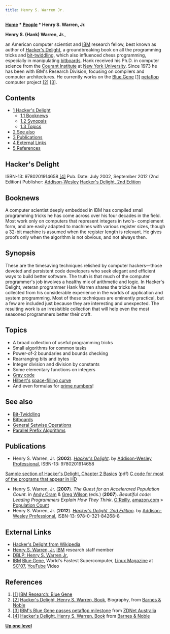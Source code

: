 ```yaml
---
title: Henry S. Warren Jr.
---
```

**[Home](Home "Home") * [People](People "People") * Henry S. Warren, Jr.**

**Henry S. (Hank) Warren, Jr.**,

an American computer scientist and [IBM](index.php?title=IBM&action=edit&redlink=1 "IBM (page does not exist)") research fellow, best known as author of [Hacker's Delight](http://www.hackersdelight.org/), a groundbreaking book on all the programming tricks and [bit-twiddling](Bit-Twiddling "Bit-Twiddling"), which also influenced chess programming, especially in manipulating [bitboards](Bitboards "Bitboards"). Hank received his Ph.D. in computer science from the [Courant Institute](https://en.wikipedia.org/wiki/Courant_Institute_of_Mathematical_Sciences) at [New York University](https://en.wikipedia.org/wiki/New_York_University). Since 1973 he has been with IBM's Research Division, focusing on compilers and computer architectures. He currently works on the [Blue Gene](https://en.wikipedia.org/wiki/Blue_Gene) <a id="cite-note-1" href="#cite-ref-1">[1]</a> [petaflop](https://en.wikipedia.org/wiki/FLOPS) computer project <a id="cite-note-2" href="#cite-ref-2">[2]</a> <a id="cite-note-3" href="#cite-ref-3">[3]</a>.

## Contents

- [1 Hacker's Delight](#hacker.27s-delight)
  - [1.1 Booknews](#booknews)
  - [1.2 Synopsis](#synopsis)
  - [1.3 Topics](#topics)
- [2 See also](#see-also)
- [3 Publications](#publications)
- [4 External Links](#external-links)
- [5 References](#references)

## Hacker's Delight

[](http://search.barnesandnoble.com/booksearch/isbnInquiry.asp?z=y&isbn=0201914654&TXT=Y&itm=2)
ISBN-13: 9780201914658 <a id="cite-note-4" href="#cite-ref-4">[4]</a>
Pub. Date: July 2002, September 2012 (2nd Edition)
Publisher: [Addison-Wesley](https://en.wikipedia.org/wiki/Addison%E2%80%93Wesley)
[Hacker's Delight, 2nd Edition](http://www.informit.com/store/product.aspx?isbn=0321842685)

## Booknews

A computer scientist deeply embedded in IBM has compiled small programming tricks he has come across over his four decades in the field. Most work only on computers that represent integers in two's- complement form, and are easily adapted to machines with various register sizes, though a 32-bit machine is assumed when the register length is relevant. He gives proofs only when the algorithm is not obvious, and not always then.

## Synopsis

These are the timesaving techniques relished by computer hackers—those devoted and persistent code developers who seek elegant and efficient ways to build better software. The truth is that much of the computer programmer's job involves a healthy mix of arithmetic and logic. In Hacker's Delight, veteran programmer Hank Warren shares the tricks he has collected from his considerable experience in the worlds of application and system programming. Most of these techniques are eminently practical, but a few are included just because they are interesting and unexpected. The resulting work is an irresistible collection that will help even the most seasoned programmers better their craft.

## Topics

- A broad collection of useful programming tricks
- Small algorithms for common tasks
- Power-of-2 boundaries and bounds checking
- Rearranging bits and bytes
- Integer division and division by constants
- Some elementary functions on integers
- [Gray code](Parallel_Prefix_Algorithms#GrayCode "Parallel Prefix Algorithms")
- [Hilbert's](Mathematician#Hilbert "Mathematician") [space-filling curve](https://en.wikipedia.org/wiki/Space-filling_curve)
- And even formulas for [prime numbers](https://en.wikipedia.org/wiki/Prime_number)!

## See also

- [Bit-Twiddling](Bit-Twiddling "Bit-Twiddling")
- [Bitboards](Bitboards "Bitboards")
- [General Setwise Operations](General_Setwise_Operations "General Setwise Operations")
- [Parallel Prefix Algorithms](Parallel_Prefix_Algorithms "Parallel Prefix Algorithms")

## Publications

- Henry S. Warren, Jr. (**2002**). *[Hacker's Delight](http://hackersdelight.org/)*. by [Addison-Wesley Professional](https://en.wikipedia.org/wiki/Addison%E2%80%93Wesley), ISBN-13: 9780201914658

[Sample section of Hacker's Delight, Chapter 2 Basics](http://www.hackersdelight.org/basics1.pdf) (pdf)
[C code for most of the programs that appear in HD](http://www.hackersdelight.org/hdcode.htm)

- Henry S. Warren, Jr. (**2007**). *The Quest for an Accelerared Population Count*. in [Andy Oram](http://www.oreillynet.com/pub/au/36) & [Greg Wilson](Greg_Wilson "Greg Wilson") (eds.) (**2007**).  *Beautiful code: Leading Programmers Explain How They Think*. [O'Reilly](https://en.wikipedia.org/wiki/O%27Reilly_Media), [amazon.com](http://www.amazon.com/Beautiful-Code-Leading-Programmers-Practice/dp/0596510047) » [Population Count](Population_Count "Population Count")
- Henry S. Warren, Jr. (**2012**). *[Hacker's Delight, 2nd Edition](http://www.informit.com/store/product.aspx?isbn=0321842685)*. by [Addison-Wesley Professional](https://en.wikipedia.org/wiki/Addison%E2%80%93Wesley), ISBN-13: 978-0-321-84268-8

## External Links

- [Hacker's Delight from Wikipedia](https://en.wikipedia.org/wiki/Hacker%27s_Delight)
- [Henry S. Warren, Jr.](http://domino.research.ibm.com/comm/research.nsf/pages/d.compsci.warren.html) [IBM](index.php?title=IBM&action=edit&redlink=1 "IBM (page does not exist)") research staff member
- [DBLP: Henry S. Warren Jr.](http://www.informatik.uni-trier.de/%7Eley/db/indices/a-tree/w/Warren_Jr=:Henry_S=.html)
- [IBM](index.php?title=IBM&action=edit&redlink=1 "IBM (page does not exist)") [Blue Gene](https://en.wikipedia.org/wiki/Blue_Gene), World's Fastest Supercomputer, [Linux Magazine](http://www.linux-magazine.com/) at [SC'07](http://sc07.supercomputing.org/index.php), [YouTube](https://en.wikipedia.org/wiki/YouTube) Video

## References

1. <a id="cite-ref-1" href="#cite-note-1">[1]</a> [IBM Research: Blue Gene](http://domino.research.ibm.com/comm/research_projects.nsf/pages/bluegene.index.html)
1. <a id="cite-ref-2" href="#cite-note-2">[2]</a> [Hacker's Delight, Henry S. Warren, Book](http://search.barnesandnoble.com/booksearch/isbnInquiry.asp?z=y&isbn=0201914654&TXT=Y&itm=2), Biography, from [Barnes & Noble](http://www.barnesandnoble.com/index.asp)
1. <a id="cite-ref-3" href="#cite-note-3">[3]</a> [IBM's Blue Gene passes petaflop milestone](http://www.zdnet.com.au/ibm-s-blue-gene-passes-petaflop-milestone-339279111.htm) from [ZDNet Australia](http://www.zdnet.com.au/)
1. <a id="cite-ref-4" href="#cite-note-4">[4]</a> [Hacker's Delight, Henry S. Warren, Book](http://search.barnesandnoble.com/booksearch/isbnInquiry.asp?z=y&isbn=0201914654&TXT=Y&itm=2) from [Barnes & Noble](http://www.barnesandnoble.com/index.asp)

**[Up one level](People "People")**

